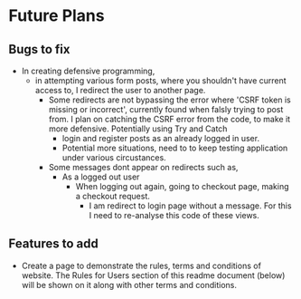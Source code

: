 # Future Plans

## Bugs to fix

- In creating defensive programming, 
    - in attempting various form posts, where you shouldn't have current access to, I redirect the user to another page. 
        - Some redirects are not bypassing the error where 'CSRF token is missing or incorrect', currently found when falsly trying to post from. I plan on catching the CSRF error from the code, to make it more defensive. Potentially using Try and Catch
            - login and register posts as an already logged in user.
            - Potential more situations, need to to keep testing application under various circustances.
        - Some messages dont appear on redirects such as,
            - As a logged out user 
                - When logging out again, going to checkout page, making a checkout request.
                    - I am redirect to login page without a message. For this I need to re-analyse this code of these views.
    

    

## Features to add

- Create a page to demonstrate the rules, terms and conditions of website. The Rules for Users section of this readme document (below) will be shown on it along with other terms and conditions.
